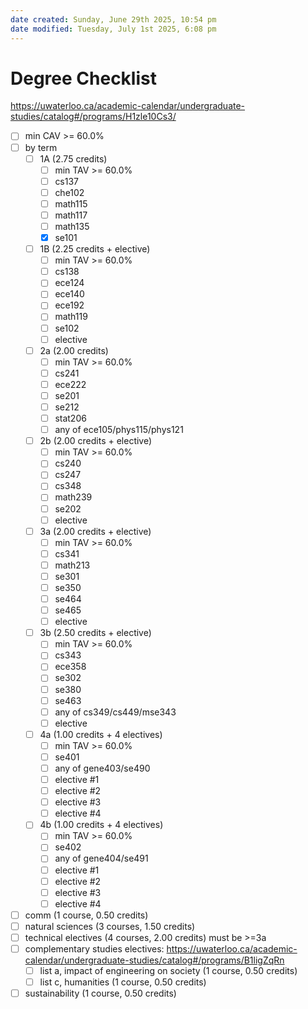 ```yaml
---
date created: Sunday, June 29th 2025, 10:54 pm
date modified: Tuesday, July 1st 2025, 6:08 pm
---
```

# Degree Checklist

https://uwaterloo.ca/academic-calendar/undergraduate-studies/catalog#/programs/H1zle10Cs3/

- [ ] min CAV >= 60.0%
- [ ] by term
	- [ ] 1A (2.75 credits)
		- [ ] min TAV >= 60.0%
		- [ ] cs137
		- [ ] che102
		- [ ] math115
		- [ ] math117
		- [ ] math135
		- [x] se101
	- [ ] 1B (2.25 credits + elective)
		- [ ] min TAV >= 60.0%
		- [ ] cs138
		- [ ] ece124
		- [ ] ece140
		- [ ] ece192
		- [ ] math119
		- [ ] se102
		- [ ] elective
	- [ ] 2a (2.00 credits)
		- [ ] min TAV >= 60.0%
		- [ ] cs241
		- [ ] ece222
		- [ ] se201
		- [ ] se212
		- [ ] stat206
		- [ ] any of ece105/phys115/phys121
	- [ ] 2b (2.00 credits + elective)
		- [ ] min TAV >= 60.0%
		- [ ] cs240
		- [ ] cs247
		- [ ] cs348
		- [ ] math239
		- [ ] se202
		- [ ] elective
	- [ ] 3a (2.00 credits + elective)
		- [ ] min TAV >= 60.0%
		- [ ] cs341
		- [ ] math213
		- [ ] se301
		- [ ] se350
		- [ ] se464
		- [ ] se465
		- [ ] elective
	- [ ] 3b (2.50 credits + elective)
		- [ ] min TAV >= 60.0%
		- [ ] cs343
		- [ ] ece358
		- [ ] se302
		- [ ] se380
		- [ ] se463
		- [ ] any of cs349/cs449/mse343
		- [ ] elective
	- [ ] 4a (1.00 credits + 4 electives)
		- [ ] min TAV >= 60.0%
		- [ ] se401
		- [ ] any of gene403/se490
		- [ ] elective #1
		- [ ] elective #2
		- [ ] elective #3
		- [ ] elective #4
	- [ ] 4b (1.00 credits + 4 electives)
		- [ ] min TAV >= 60.0%
		- [ ] se402
		- [ ] any of gene404/se491
		- [ ] elective #1
		- [ ] elective #2
		- [ ] elective #3
		- [ ] elective #4
- [ ] comm (1 course, 0.50 credits)
- [ ] natural sciences (3 courses, 1.50 credits)
- [ ] technical electives (4 courses, 2.00 credits) must be >=3a
- [ ] complementary studies electives: https://uwaterloo.ca/academic-calendar/undergraduate-studies/catalog#/programs/B1ligZqRn
	- [ ] list a, impact of engineering on society (1 course, 0.50 credits)
	- [ ] list c, humanities (1 course, 0.50 credits)
- [ ] sustainability (1 course, 0.50 credits)

